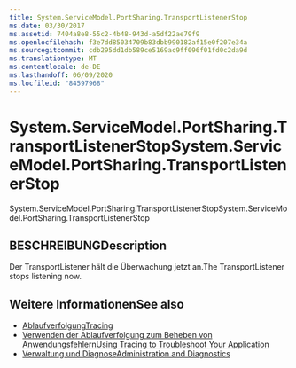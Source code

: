 ```yaml
---
title: System.ServiceModel.PortSharing.TransportListenerStop
ms.date: 03/30/2017
ms.assetid: 7404a8e8-55c2-4b48-943d-a5df22ae79f9
ms.openlocfilehash: f3e7dd85034709b83dbb990182af15e0f207e34a
ms.sourcegitcommit: cdb295dd1db589ce5169ac9ff096f01fd0c2da9d
ms.translationtype: MT
ms.contentlocale: de-DE
ms.lasthandoff: 06/09/2020
ms.locfileid: "84597968"
---
```

# <a name="systemservicemodelportsharingtransportlistenerstop"></a><span data-ttu-id="b7212-102">System.ServiceModel.PortSharing.TransportListenerStop</span><span class="sxs-lookup"><span data-stu-id="b7212-102">System.ServiceModel.PortSharing.TransportListenerStop</span></span>
<span data-ttu-id="b7212-103">System.ServiceModel.PortSharing.TransportListenerStop</span><span class="sxs-lookup"><span data-stu-id="b7212-103">System.ServiceModel.PortSharing.TransportListenerStop</span></span>  
  
## <a name="description"></a><span data-ttu-id="b7212-104">BESCHREIBUNG</span><span class="sxs-lookup"><span data-stu-id="b7212-104">Description</span></span>  
 <span data-ttu-id="b7212-105">Der TransportListener hält die Überwachung jetzt an.</span><span class="sxs-lookup"><span data-stu-id="b7212-105">The TransportListener stops listening now.</span></span>  
  
## <a name="see-also"></a><span data-ttu-id="b7212-106">Weitere Informationen</span><span class="sxs-lookup"><span data-stu-id="b7212-106">See also</span></span>

- [<span data-ttu-id="b7212-107">Ablaufverfolgung</span><span class="sxs-lookup"><span data-stu-id="b7212-107">Tracing</span></span>](index.md)
- [<span data-ttu-id="b7212-108">Verwenden der Ablaufverfolgung zum Beheben von Anwendungsfehlern</span><span class="sxs-lookup"><span data-stu-id="b7212-108">Using Tracing to Troubleshoot Your Application</span></span>](using-tracing-to-troubleshoot-your-application.md)
- [<span data-ttu-id="b7212-109">Verwaltung und Diagnose</span><span class="sxs-lookup"><span data-stu-id="b7212-109">Administration and Diagnostics</span></span>](../index.md)
